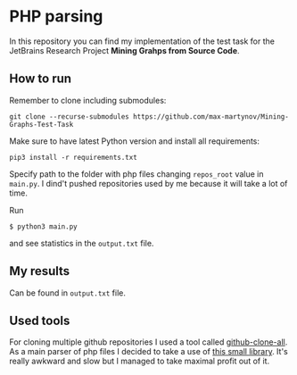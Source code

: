 # PHP parsing
In this repository you can find my implementation of the test task for the JetBrains Research Project **Mining Grahps from Source Code**.

## How to run
Remember to clone including submodules:
```
git clone --recurse-submodules https://github.com/max-martynov/Mining-Graphs-Test-Task
```

Make sure to have latest Python version and install all requirements:
```
pip3 install -r requirements.txt
```
Specify path to the folder with php files changing `repos_root` value in `main.py`. I dind't pushed repositories used by me because it will take a lot of time.

Run
```
$ python3 main.py 
```
and see statistics in the `output.txt` file.

## My results
Can be found in `output.txt` file.

## Used tools

For cloning multiple github repositories I used a tool called [github-clone-all](https://github.com/rhysd/github-clone-all). 
As a main parser of php files I decided to take a use of [this small library](https://github.com/JameelNabbo/PHP-Parsers). It's really awkward and slow but I managed to take maximal profit out of it.

